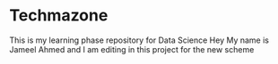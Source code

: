 # Techmazone
This is my learning phase repository for Data Science
Hey My name is Jameel Ahmed and I am editing in this project for the new scheme
